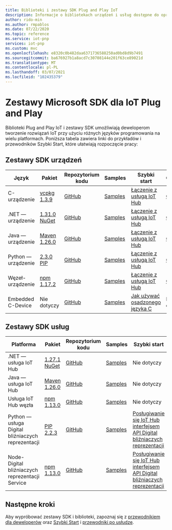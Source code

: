 ```yaml
---
title: Biblioteki i zestawy SDK Plug and Play IoT
description: Informacje o bibliotekach urządzeń i usług dostępne do opracowania rozwiązań z obsługą Plug and Play IoT.
author: rido-min
ms.author: rmpablos
ms.date: 07/22/2020
ms.topic: reference
ms.service: iot-pnp
services: iot-pnp
ms.custom: mvc
ms.openlocfilehash: e8320c0b482daa6371736588250ad0bd8d9b7491
ms.sourcegitcommit: ba676927b1a8acd7c30708144e201f63ce89021d
ms.translationtype: MT
ms.contentlocale: pl-PL
ms.lasthandoff: 03/07/2021
ms.locfileid: "102435379"
---
```

# <a name="microsoft-sdks-for-iot-plug-and-play"></a>Zestawy Microsoft SDK dla IoT Plug and Play

Biblioteki Plug and Play IoT i zestawy SDK umożliwiają deweloperom tworzenie rozwiązań IoT przy użyciu różnych języków programowania na wielu platformach. Poniższa tabela zawiera linki do przykładów i przewodników Szybki Start, które ułatwiają rozpoczęcie pracy:

## <a name="device-sdks"></a>Zestawy SDK urządzeń

| Język | Pakiet | Repozytorium kodu | Samples | Szybki start | Odwołanie |
|---|---|---|---|---|---|
| C-urządzenie | [vcpkg 1.3.9](https://github.com/Azure/azure-iot-sdk-c/blob/master/doc/setting_up_vcpkg.md) | [GitHub](https://github.com/Azure/azure-iot-sdk-c) | [Samples](https://github.com/Azure/azure-iot-sdk-c/tree/master/iothub_client/samples/pnp) | [Łączenie z usługą IoT Hub](quickstart-connect-device.md) | [Odwołanie](/azure/iot-hub/iot-c-sdk-ref/) |
| .NET — urządzenie | [1.31.0 NuGet](https://www.nuget.org/packages/Microsoft.Azure.Devices.Client) | [GitHub](https://github.com/Azure/azure-iot-sdk-csharp/tree/master/) | [Samples](https://github.com/Azure-Samples/azure-iot-samples-csharp/tree/master/iot-hub/Samples/device/PnpDeviceSamples) | [Łączenie z usługą IoT Hub](quickstart-connect-device.md) | [Odwołanie](/dotnet/api/microsoft.azure.devices.client) |
| Java — urządzenie | [Maven 1.26.0](https://mvnrepository.com/artifact/com.microsoft.azure.sdk.iot/iot-device-client) | [GitHub](https://github.com/Azure/azure-iot-sdk-java/tree/master/) | [Samples](https://github.com/Azure/azure-iot-sdk-java/tree/master/device/iot-device-samples/pnp-device-sample) | [Łączenie z usługą IoT Hub](quickstart-connect-device.md) | [Odwołanie](/java/api/com.microsoft.azure.sdk.iot.device) |
| Python — urządzenie | [2.3.0 PIP](https://pypi.org/project/azure-iot-device/) | [GitHub](https://github.com/Azure/azure-iot-sdk-python/tree/master/) | [Samples](https://github.com/Azure/azure-iot-sdk-python/tree/master/azure-iot-device/samples/pnp) | [Łączenie z usługą IoT Hub](quickstart-connect-device.md) | [Odwołanie](/python/api/azure-iot-device/azure.iot.device?preserve-view=true&view=azure-python) |
| Węzeł-urządzenie | [npm 1.17.2](https://www.npmjs.com/package/azure-iot-device)  | [GitHub](https://github.com/Azure/azure-iot-sdk-node/tree/master/) | [Samples](https://github.com/Azure/azure-iot-sdk-node/tree/master/device/samples/pnp) | [Łączenie z usługą IoT Hub](quickstart-connect-device.md) | [Odwołanie](/javascript/api/azure-iot-device/) |
| Embedded C-Device | Nie dotyczy | [GitHub](https://github.com/Azure/azure-sdk-for-c/)| [Samples](howto-use-embedded-c.md#samples) | [Jak używać osadzonego języka C](howto-use-embedded-c.md) | Nie dotyczy

## <a name="service-sdks"></a>Zestawy SDK usług

| Platforma  | Pakiet | Repozytorium kodu | Samples | Szybki start | Odwołanie |
|---|---|---|---|---|---|
| .NET — usługa IoT Hub | [1.27.1 NuGet](https://www.nuget.org/packages/Microsoft.Azure.Devices ) | [GitHub](https://github.com/Azure/azure-iot-sdk-csharp) | [Samples](https://github.com/Azure-Samples/azure-iot-samples-csharp/tree/master/iot-hub/Samples/service/PnpServiceSamples) | Nie dotyczy | [Odwołanie](/dotnet/api/microsoft.azure.devices) |
| Java — usługa IoT Hub | [Maven 1.26.0](https://mvnrepository.com/artifact/com.microsoft.azure.sdk.iot/iot-service-client/1.26.0) | [GitHub](https://github.com/Azure/azure-iot-sdk-java) | [Samples](https://github.com/Azure/azure-iot-sdk-java/tree/master/service/iot-service-samples/pnp-service-sample) | Nie dotyczy | [Odwołanie](/java/api/com.microsoft.azure.sdk.iot.service) |
| Usługa IoT Hub węzła | [npm 1.13.0](https://www.npmjs.com/package/azure-iothub) | [GitHub](https://github.com/Azure/azure-iot-sdk-node) | [Samples](https://github.com/Azure/azure-iot-sdk-node/tree/master/service/samples) | Nie dotyczy | [Odwołanie](/javascript/api/azure-iothub/) |
| Python — usługa Digital bliźniaczych reprezentacji | [PIP 2.2.3](https://pypi.org/project/azure-iot-hub) | [GitHub](https://github.com/Azure/azure-iot-sdk-python) | [Samples](https://github.com/Azure/azure-iot-sdk-python/tree/master/azure-iot-hub/samples) | [Posługiwanie się IoT Hub interfejsem API Digital bliźniaczych reprezentacji](quickstart-service.md) | Nie dotyczy |
| Node-Digital bliźniaczych reprezentacji Service | [npm 1.13.0](https://www.npmjs.com/package/azure-iot-digitaltwins-service) | [GitHub](https://github.com/Azure/azure-iot-sdk-node) | [Samples](https://github.com/Azure/azure-iot-sdk-node/tree/master/service/samples/javascript) | [Posługiwanie się IoT Hub interfejsem API Digital bliźniaczych reprezentacji](quickstart-service.md) | Nie dotyczy |

## <a name="next-steps"></a>Następne kroki

Aby wypróbować zestawy SDK i biblioteki, zapoznaj się z  [przewodnikiem dla deweloperów](concepts-developer-guide-device.md) oraz [Szybki Start](quickstart-connect-device.md) i [przewodniki po usłudze](quickstart-service.md).